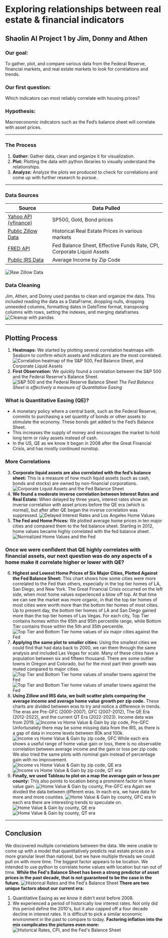 # Exploring relationships between real estate & financial indicators


## Shaolin AI Project 1 by Jim, Donny and Athen

### Our goal:
To gather, plot, and compare various data from the Federal Reserve, financial markets, and real estate markets to look for correlations and trends.
### Our first question:
Which indicators can most reliably correlate with housing prices?

### Hypothesis:
Macroeconomic indicators such as the Fed’s balance sheet will correlate with asset prices.
__________________________________________________________________________________

### The Process

1. **Gather:** Gather data, clean and organize it for visualization.
2. **Plot:** Plotting the data with python libraries to visually understand the relationships.
3. **Analyze:** Analyze the plots we produced to check for correlations and come up with further research to pursue.

__________________________________________________________________________________

### Data Sources

| Source      | Data Pulled |
| --------  | --- |
| [Yahoo API (yfinance)](https://pypi.org/project/yfinance/)      | SP500, Gold, Bond prices  |
| [Public Zillow Data](https://www.zillow.com/research/data/)     | Historical Real Estate Prices in various markets |
| [FRED API](https://fredhelp.stlouisfed.org/#fred-data-understanding-the-data) | Fed Balance Sheet, Effective Funds Rate, CPI, Corporate Liquid Assets  |
| [Public IRS Data](https://www.irs.gov/statistics/soi-tax-stats-individual-income-tax-statistics-zip-code-data-soi)       | Average Income by Zip Code    |

![Raw Zillow Data](Zillow_csv.png)
### Data Cleaning
Jim, Athen, and Donny used pandas to clean and organize the data. This included reading the data as a DataFrame, dropping nulls, dropping unneeded columns, formatting dates in DateTime format, transposing columns with rows, setting the indexes, and merging dataframes.
![Cleanup with pandas](cleanup.png)
__________________________________________________________________________________
## Plotting Process
1. **Heatmaps:** We started by plotting several correlation heatmaps with Seaborn to confirm which assets and indicators are the most correlated.
![Correlation heatmap of the S&P 500, Fed Balance Sheet, and Corporate Liquid Assets](S&P_Fed_Corporate.png)
2. **First Observation:** We quickly found a correlation between the S&P 500 and the Federal Reserve's Balance Sheet.
![S&P 500 and the Federal Reserve Balance Sheet](sp500Fed.png)
*The Fed Balance Sheet is effectively a measure of Quantitative Easing*
### What is Quantitative Easing (QE)?
- A monetary policy where a central bank, such as the Federal Reserve, commits to purchasing a set quantity of bonds or other assets to stimulate the economy. These bonds get added to the Fed’s Balance Sheet.
- This increases the supply of money and encourages the market to hold long term or risky assets instead of cash.
- In the US, QE as we know it began in 2008 after the Great Financial Crisis, and has mostly continued nonstop.
### More Correlations
3. **Corporate liquid assets are also correlated with the fed’s balance sheet:** This is a measure of how much liquid assets (such as cash, bonds and stocks) are owned by non-financial corporations.
![Corporate Liquid Assets and the Fed Balance Sheet](Corporate_Liquid.png)
4. **We found a moderate inverse correlation between Interest Rates and Real Estate:** When delayed by three years, interest rates show an inverse correlation with asset prices before the QE era (which is normal), but after after QE began the inverse correlation was suppressed.
![Delayed Interest Rates and Los Angeles Home Values](Rates_offset_fed.png)
5. **The Fed and Home Prices:** We plotted average home prices in ten major cities and compared them to the fed balance sheet. Starting in 2012, home values became highly correlated with the fed balance sheet.
![Normalized Home Values and the Fed](10Cities_Fed.jpg)
### Once we were confident that QE highly correlates with financial assets, our next question was do any aspects of a home make it correlate higher or lower with QE?
6. **Highest and Lowest Home Prices of Six Major Cities, Plotted Against the Fed Balance Sheet:** This chart shows how some cities were more correlated to the Fed than others, especially in the top tier homes of LA, San Diego, and New York. The Great Financial Crisis occurred on the left side, when most home values experienced a blow off top. At that time we can see the market was more organic, in that the top tier homes of most cities were worth more than the bottom tier homes of most cities. Up to present day, the bottom tier homes of LA and San Diego gained more than the top tier homes of Las Vegas. For each city, Top Tier contains homes within the 65th and 95th percentile range, while Bottom Tier contains those within the 5th and 35th percentile. 
![Top Tier and Bottom Tier home values of six major cities against the Fed](Top_Bottom_Fed_scatter.png)
7. **Applying the same plot to smaller cities:** Using the smallest cities we could find that had data back to 2000, we ran them through the same analysis and included Las Vegas for scale. Many of these cities have a population between six and fifteen thousand. There are some outlier towns in Oregon and Colorado, but for the most part their growth was muted compared to major cities.
![Top Tier and Bottom Tier home values of smaller towns against the Fed](small_towns_fed_1.png)
![Top Tier and Bottom Tier home values of smaller towns against the Fed](small_towns_fed_2.png)
8. **Using Zillow and IRS data, we built scatter plots comparing the average income and average home value growth per zip code.** These charts are divided between eras to try and notice a difference in trends. The eras are Pre-GFC (2000-2007), GFC (2007-2012), The QE Era (2012-2022), and the current QT Era (2022-2023). Income data was from 2019.
![Income vs Home Value & Gain by zip code, Pre-GFC](Zip_Income2000-2007.png)
Unfortunately there may be some missing data from the IRS, as there is a gap of data in income levels between 80k and 100k. ![Income vs Home Value & Gain by zip code, GFC](Zip_Income2007-2012.png)
While each era shows a useful range of home value gain or loss, there is no observable correlation between average income and the gain or loss per zip code. We also tried the same plots with nominal gain instead of percentage gain with no improvement.
![Income vs Home Value & Gain by zip code, QE era](Zip_Income2012-2022.png)
![Income vs Home Value & Gain by zip code, QT era](Zip_Income2022-2023.png)
9. **Finally, we used Tableau to plot on a map the average gain or loss per county:** This also points to location being a prominent factor in home value gain.
![Home Value & Gain by county, Pre-GFC era](TableauPre-GFC.png)
Again we divided the data between different eras. In each era, we have data for more and more counties.
![Home Value & Gain by county, GFC era](TableauGFC.png)
In each era there are interesting trends to speculate on.
![Home Value & Gain by county, QE era](TableauQE.png)
![Home Value & Gain by county, QT era](TableauQT.png)
__________________________________________________________________________________
## Conclusion
We discovered multiple correlations between the data. We were unable to come up with a model that quantitatively predicts real estate prices on a more granular level than national, but we have multiple threads we could pull on with more time. The biggest factor appears to be location. We intended to use python to correlate home values with location but ran out of time.
**While the Fed's Balance Sheet has been a strong predictor of asset prices in the past decade, that is not guaranteed to be the case in the future.**
![Historical Rates and the Fed's Balance Sheet](SummaryRVF.png)
**There are two unique factors about our current era:**
1. Quantitative Easing as we know it didn't exist before 2008.
2. We experienced a period of historically low interest rates. Not only did this period define the 2010's, but it also capped off a four decade decline in interest rates. It is difficult to pick a similar economic environment in the past to compare to today.
**Factoring inflation into the mix complicates the pictures even more:**
![Historical Rates, CPI, and the Fed's Balance Sheet](SummaryRCF.png)